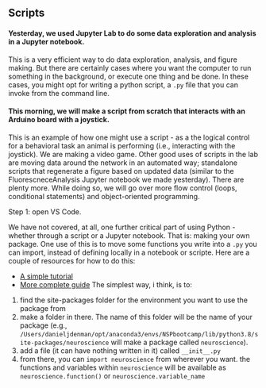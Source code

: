 ## Scripts 
#### Yesterday, we used Jupyter Lab to do some data exploration and analysis in a Jupyter notebook. 
This is a very efficient way to do data exploration, analysis, and figure making. But there are certainly cases where you want the computer to run something in the background, or execute one thing and be done. In these cases, you might opt for writing a python script, a ```.py``` file that you can invoke from the command line. 

#### This morning, we will make a script from scratch that interacts with an Arduino board with a joystick. 
This is an example of how one might use a script - as a the logical control for a behavioral task an animal is performing (i.e., interacting with the joystick). We are making a video game. Other good uses of scripts in the lab are moving data around the network in an automated way; standalone scripts that regenerate a figure based on updated data (similar to the FluorescneceAnalysis Jupyter notebook we made yesterday). There are plenty more. While doing so, we will go over more flow control (loops, conditional statements) and object-oriented programming. 

Step 1: open VS Code. 


We have not covered, at all, one further critical part of using Python - whether through a script or a Jupyter notebook. That is: making your own package. One use of this is to move some functions you write into a ```.py``` you can import, instead of defining locally in a notebook or scripte. Here are a couple of resources for how to do this:
- [A simple tutorial](https://www.pythoncentral.io/how-to-create-a-python-package/)
- [More complete guide](https://data-flair.training/blogs/python-packages/)
The simplest way, i think, is to: 
1. find the site-packages folder for the environment you want to use the package from
2. make a folder in there. The name of this folder will be the name of your package (e.g., ```/Users/danieljdenman/opt/anaconda3/envs/NSPbootcamp/lib/python3.8/site-packages/neuroscience``` will make a package called ```neuroscience```). 
3. add a file (it can have nothing written in it) called ```__init__.py```
4. from there, you can ```import neuroscience``` from wherever you want. the functions and variables within ```neuroscience``` will be available as ```neuroscience.function()``` or ```neuroscience.variable_name```